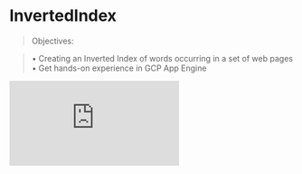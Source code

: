 # InvertedIndex
> Objectives:

> • Creating an Inverted Index of words occurring in a set of web pages
> • Get hands-on experience in GCP App Engine

![HadoopExercise](https://github.com/mukeshkdangi/InvertedIndex/blob/master/HadoopExercise.pdf)
